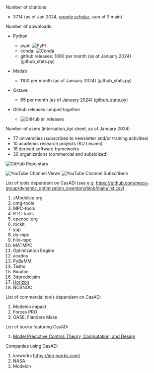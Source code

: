 Number of citations:
  * 3714 (as of Jan 2024, [google scholar](https://scholar.google.com/citations?user=EGVRNtEAAAAJ&hl=en&oi=sra), sum of 3 main)
    
Number of downloads:
  * Python
    * pypi: ![PyPI](https://img.shields.io/pypi/dm/casadi)
    * conda: ![Conda](https://img.shields.io/conda/d/conda-forge/casadi)
    * github releases: 1000 per month (as of January 2024) (github_stats.py) 
  * Matlab
    * 1100 per month (as of January 2024) (github_stats.py)
  * Octave
    * 65 per month (as of January 2024) (github_stats.py)

  * Github releases lumped together
    * ![GitHub all releases](https://img.shields.io/github/downloads/casadi/casadi/total)

Number of users (internation_kpi sheet, as of January 2024)
  * 77 universities (subscribed to newsletter and/or training activities)
  * 10 academic research projects (KU Leuven)
  * 16 derived software frameworks
  * 30 organizations (commercial and subsidized)

![GitHub Repo stars](https://img.shields.io/github/stars/casadi/casadi)

![YouTube Channel Views](https://img.shields.io/youtube/channel/views/UC3VDpv5Pi3R-a2VkcJN1RLw)
![YouTube Channel Subscribers](https://img.shields.io/youtube/channel/subscribers/UC3VDpv5Pi3R-a2VkcJN1RLw)




List of tools dependent on CasADi (see e.g. https://github.com/meco-group/dynamic_optimization_inventory/blob/main/list.csv)
 1. JModelica.org
 2. omg-tools
 3. MPC-tools
 4. RTC-tools
 5. openocl.org
 6. rockit
 7. yop
 8. do-mpc
 9. hilo-mpc
 10. MATMPC
 11. Optimization Engine
 12. acados
 13. PyBaMM
 14. Tasho
 15. Bioptim
 16. [3dpredictsim](https://github.com/antoinefalisse/3dpredictsim)
 17. [Horizon](https://github.com/ADVRHumanoids/horizon)
 18. NOSNOC

List of commercial tools dependent on CasADi
 1. Modelon impact
 2. Forces PRO
 3. OASE, Flanders Make

List of books featuring CasADi
 1. [Model Predictive Control: Theory, Computation, and Design](https://sites.engineering.ucsb.edu/~jbraw/mpc/)


Companies using CasADi
 1. ionworks https://ion-works.com/
 2. NASA
 3. Modelon
